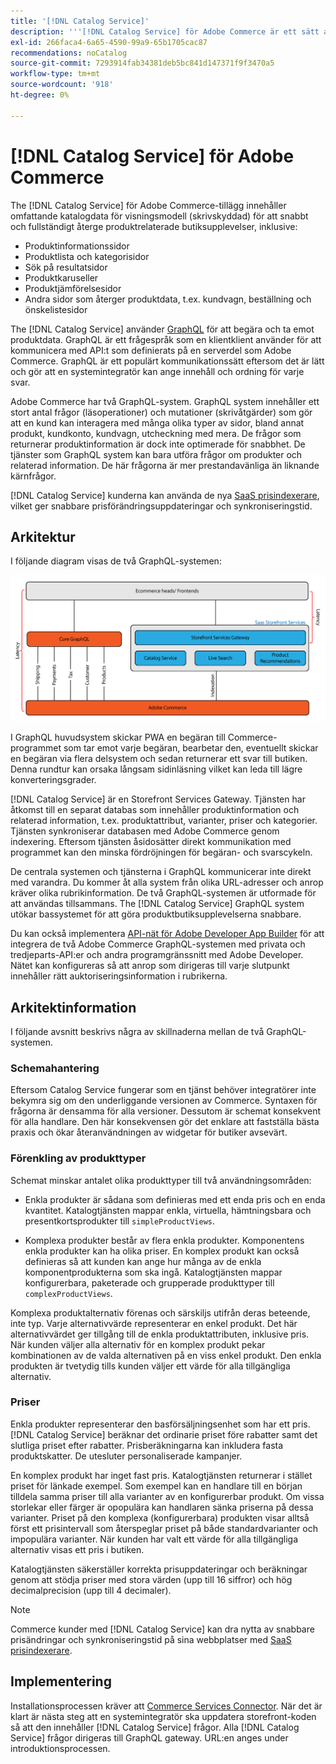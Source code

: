 ```yaml
---
title: '[!DNL Catalog Service]'
description: '''[!DNL Catalog Service] för Adobe Commerce är ett sätt att hämta innehållet på produktvisningssidor och produktlistsidor mycket snabbare än med de ursprungliga Adobe Commerce GraphQL-frågorna."'
exl-id: 266faca4-6a65-4590-99a9-65b1705cac87
recommendations: noCatalog
source-git-commit: 7293914fab34381deb5bc841d147371f9f3470a5
workflow-type: tm+mt
source-wordcount: '918'
ht-degree: 0%

---
```


# [!DNL Catalog Service] för Adobe Commerce

The [!DNL Catalog Service] för Adobe Commerce-tillägg innehåller omfattande katalogdata för visningsmodell (skrivskyddad) för att snabbt och fullständigt återge produktrelaterade butiksupplevelser, inklusive:

* Produktinformationssidor
* Produktlista och kategorisidor
* Sök på resultatsidor
* Produktkaruseller
* Produktjämförelsesidor
* Andra sidor som återger produktdata, t.ex. kundvagn, beställning och önskelistesidor

The [!DNL Catalog Service] använder [GraphQL](https://graphql.org/) för att begära och ta emot produktdata. GraphQL är ett frågespråk som en klientklient använder för att kommunicera med API:t som definierats på en serverdel som Adobe Commerce. GraphQL är ett populärt kommunikationssätt eftersom det är lätt och gör att en systemintegratör kan ange innehåll och ordning för varje svar.

Adobe Commerce har två GraphQL-system. GraphQL system innehåller ett stort antal frågor (läsoperationer) och mutationer (skrivåtgärder) som gör att en kund kan interagera med många olika typer av sidor, bland annat produkt, kundkonto, kundvagn, utcheckning med mera. De frågor som returnerar produktinformation är dock inte optimerade för snabbhet. De tjänster som GraphQL system kan bara utföra frågor om produkter och relaterad information. De här frågorna är mer prestandavänliga än liknande kärnfrågor.

[!DNL Catalog Service] kunderna kan använda de nya [SaaS prisindexerare](../price-index/price-indexing.md), vilket ger snabbare prisförändringsuppdateringar och synkroniseringstid.

## Arkitektur

I följande diagram visas de två GraphQL-systemen:

![Katalogarkitektur - diagram](assets/catalog-service-architecture.png)

I GraphQL huvudsystem skickar PWA en begäran till Commerce-programmet som tar emot varje begäran, bearbetar den, eventuellt skickar en begäran via flera delsystem och sedan returnerar ett svar till butiken. Denna rundtur kan orsaka långsam sidinläsning vilket kan leda till lägre konverteringsgrader.

[!DNL Catalog Service] är en Storefront Services Gateway. Tjänsten har åtkomst till en separat databas som innehåller produktinformation och relaterad information, t.ex. produktattribut, varianter, priser och kategorier. Tjänsten synkroniserar databasen med Adobe Commerce genom indexering.
Eftersom tjänsten åsidosätter direkt kommunikation med programmet kan den minska fördröjningen för begäran- och svarscykeln.

De centrala systemen och tjänsterna i GraphQL kommunicerar inte direkt med varandra. Du kommer åt alla system från olika URL-adresser och anrop kräver olika rubrikinformation. De två GraphQL-systemen är utformade för att användas tillsammans. The [!DNL Catalog Service] GraphQL system utökar bassystemet för att göra produktbutiksupplevelserna snabbare.

Du kan också implementera [API-nät för Adobe Developer App Builder](https://developer.adobe.com/graphql-mesh-gateway/) för att integrera de två Adobe Commerce GraphQL-systemen med privata och tredjeparts-API:er och andra programgränssnitt med Adobe Developer. Nätet kan konfigureras så att anrop som dirigeras till varje slutpunkt innehåller rätt auktoriseringsinformation i rubrikerna.

## Arkitektinformation

I följande avsnitt beskrivs några av skillnaderna mellan de två GraphQL-systemen.

### Schemahantering

Eftersom Catalog Service fungerar som en tjänst behöver integratörer inte bekymra sig om den underliggande versionen av Commerce. Syntaxen för frågorna är densamma för alla versioner. Dessutom är schemat konsekvent för alla handlare. Den här konsekvensen gör det enklare att fastställa bästa praxis och ökar återanvändningen av widgetar för butiker avsevärt.

### Förenkling av produkttyper

Schemat minskar antalet olika produkttyper till två användningsområden:

* Enkla produkter är sådana som definieras med ett enda pris och en enda kvantitet. Katalogtjänsten mappar enkla, virtuella, hämtningsbara och presentkortsprodukter till `simpleProductViews`.

* Komplexa produkter består av flera enkla produkter. Komponentens enkla produkter kan ha olika priser. En komplex produkt kan också definieras så att kunden kan ange hur många av de enkla komponentprodukterna som ska ingå. Katalogtjänsten mappar konfigurerbara, paketerade och grupperade produkttyper till `complexProductViews`.

Komplexa produktalternativ förenas och särskiljs utifrån deras beteende, inte typ. Varje alternativvärde representerar en enkel produkt. Det här alternativvärdet ger tillgång till de enkla produktattributen, inklusive pris. När kunden väljer alla alternativ för en komplex produkt pekar kombinationen av de valda alternativen på en viss enkel produkt. Den enkla produkten är tvetydig tills kunden väljer ett värde för alla tillgängliga alternativ.

### Priser

Enkla produkter representerar den basförsäljningsenhet som har ett pris. [!DNL Catalog Service] beräknar det ordinarie priset före rabatter samt det slutliga priset efter rabatter. Prisberäkningarna kan inkludera fasta produktskatter. De utesluter personaliserade kampanjer.

En komplex produkt har inget fast pris. Katalogtjänsten returnerar i stället priset för länkade exempel. Som exempel kan en handlare till en början tilldela samma priser till alla varianter av en konfigurerbar produkt. Om vissa storlekar eller färger är opopulära kan handlaren sänka priserna på dessa varianter. Priset på den komplexa (konfigurerbara) produkten visar alltså först ett prisintervall som återspeglar priset på både standardvarianter och impopulära varianter. När kunden har valt ett värde för alla tillgängliga alternativ visas ett pris i butiken.

Katalogtjänsten säkerställer korrekta prisuppdateringar och beräkningar genom att stödja priser med stora värden (upp till 16 siffror) och hög decimalprecision (upp till 4 decimaler).

>[!NOTE]
>
> Commerce kunder med [!DNL Catalog Service] kan dra nytta av snabbare prisändringar och synkroniseringstid på sina webbplatser med [SaaS prisindexerare](../price-index/price-indexing.md).

## Implementering

Installationsprocessen kräver att [Commerce Services Connector](../landing/saas.md). När det är klart är nästa steg att en systemintegratör ska uppdatera storefront-koden så att den innehåller [!DNL Catalog Service] frågor. Alla [!DNL Catalog Service] frågor dirigeras till GraphQL gateway. URL:en anges under introduktionsprocessen.
